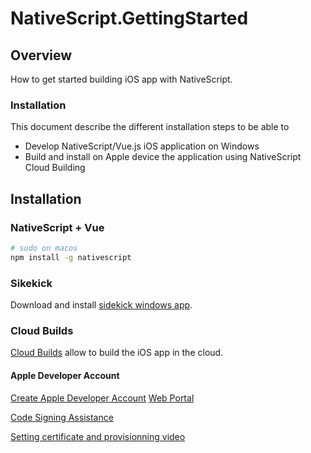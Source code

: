 # NativeScript.GettingStarted


## Overview

How to get started building iOS app with NativeScript.

### Installation
This document describe the different installation steps to be able to
- Develop NativeScript/Vue.js iOS application on Windows
- Build and install on Apple device the application using NativeScript Cloud Building

## Installation

### NativeScript + Vue

```bash
# sudo on macos
npm install -g nativescript
```

### Sikekick

Download and install [sidekick windows app](https://www.nativescript.org/nativescript-sidekick).

### Cloud Builds

[Cloud Builds](https://docs.nativescript.org/sidekick/user-guide/build-app/cloud-build)
allow to build the iOS app in the cloud.

#### Apple Developer Account
[Create Apple Developer Account](https://appleid.apple.com/account#!&page=create)
[Web Portal](https://iforgot.apple.com/appleid#!&section=appleid)

[Code Signing Assistance](https://docs.nativescript.org/sidekick/user-guide/code-signing/code-signing-for-ios/code-signing-assistance)

[Setting certificate and provisionning video](https://www.youtube.com/watch?v=5gKuR2UCOnM)
